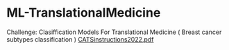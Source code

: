 # ML-TranslationalMedicine

Challenge:
Clasiffication Models For Translational Medicine ( Breast cancer subtypes classification )
[CATSinstructions2022.pdf](https://github.com/NeuralBind/ML-TranslationalMedicine/files/11195062/CATSinstructions2022.pdf)
